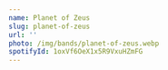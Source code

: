 ```yaml
---
name: Planet of Zeus
slug: planet-of-zeus
url: ''
photo: /img/bands/planet-of-zeus.webp
spotifyId: 1oxVf6OeX1x5R9VxuHZmFG
---
```

